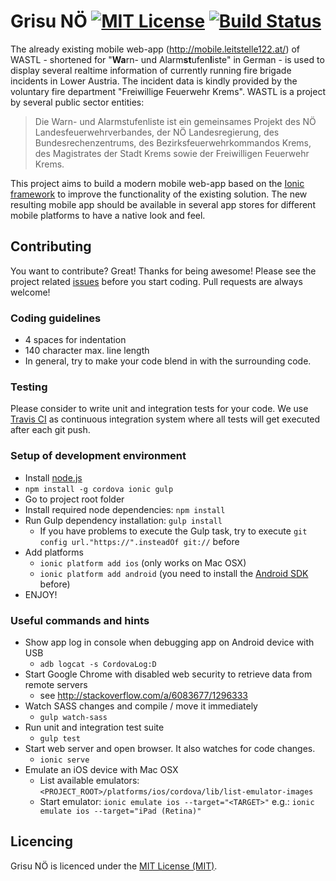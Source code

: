 Grisu NÖ [![MIT License][license-image]][license-url] [![Build Status][travis-image]][travis-url]
============

The already existing mobile web-app (http://mobile.leitstelle122.at/) of WASTL - shortened for "<strong>Wa</strong>rn- und Alarm<strong>st</strong>ufen<strong>l</strong>iste" in German - is used to display several realtime information of currently running fire brigade incidents in Lower Austria. The incident data is kindly provided by the voluntary fire department "Freiwillige Feuerwehr Krems". WASTL is a project by several public sector entities:

> Die Warn- und Alarmstufenliste ist ein gemeinsames Projekt des NÖ Landesfeuerwehrverbandes, der NÖ Landesregierung, des Bundesrechenzentrums, des Bezirksfeuerwehrkommandos Krems, des Magistrates der Stadt Krems sowie der Freiwilligen Feuerwehr Krems.

This project aims to build a modern mobile web-app based on the [Ionic framework](http://ionicframework.com/) to improve the functionality of the existing solution. The new resulting mobile app should be available in several app stores for different mobile platforms to have a native look and feel.

Contributing
------------

You want to contribute? Great! Thanks for being awesome! Please see the project related [issues](https://github.com/l-e-X/grisu-noe/issues) before you start coding. Pull requests are always welcome!

### Coding guidelines

- 4 spaces for indentation
- 140 character max. line length
- In general, try to make your code blend in with the surrounding code.

### Testing

Please consider to write unit and integration tests for your code. We use [Travis CI](https://travis-ci.org/l-e-X/grisu-noe) as continuous integration system where all tests will get executed after each git push.

### Setup of development environment

- Install [node.js](http://nodejs.org/)
- `npm install -g cordova ionic gulp`
- Go to project root folder
- Install required node dependencies: `npm install`
- Run Gulp dependency installation: `gulp install`
  - If you have problems to execute the Gulp task, try to execute `git config url."https://".insteadOf git://` before
- Add platforms
  - `ionic platform add ios` (only works on Mac OSX)
  - `ionic platform add android` (you need to install the [Android SDK](https://developer.android.com/sdk/) before)
- ENJOY!

### Useful commands and hints
- Show app log in console when debugging app on Android device with USB
  - `adb logcat -s CordovaLog:D`
- Start Google Chrome with disabled web security to retrieve data from remote servers
  - see http://stackoverflow.com/a/6083677/1296333
- Watch SASS changes and compile / move it immediately
  - `gulp watch-sass`
- Run unit and integration test suite
  - `gulp test`
- Start web server and open browser. It also watches for code changes.
  - `ionic serve`
- Emulate an iOS device with Mac OSX
  - List available emulators: `<PROJECT_ROOT>/platforms/ios/cordova/lib/list-emulator-images`
  - Start emulator: `ionic emulate ios --target="<TARGET>"` e.g.: `ionic emulate ios --target="iPad (Retina)"`

Licencing
---------

Grisu NÖ is licenced under the [MIT License (MIT)](LICENSE).

[license-image]: http://img.shields.io/badge/license-MIT-blue.svg?style=flat
[license-url]: LICENSE

[travis-url]: https://travis-ci.org/l-e-X/grisu-noe
[travis-image]: https://travis-ci.org/l-e-X/grisu-noe.svg?branch=master